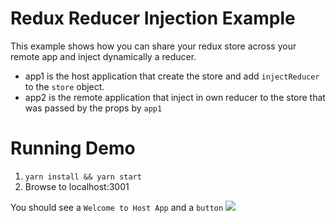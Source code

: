 # Redux Reducer Injection Example

This example shows how you can share your redux store across your remote app and inject dynamically a reducer.

- app1 is the host application that create the store and add `injectReducer` to the `store` object.
- app2 is the remote application that inject in own reducer to the store that was passed by the props by `app1`

# Running Demo

1. `yarn install && yarn start`
2. Browse to localhost:3001

You should see a `Welcome to Host App` and a `button`
<img src="https://ssl.google-analytics.com/collect?v=1&t=event&ec=email&ea=open&t=event&tid=UA-120967034-1&z=1589682154&cid=ae045149-9d17-0367-bbb0-11c41d92b411&dt=ModuleFederationExamples&dp=/email/ReduxReducerInjection">
